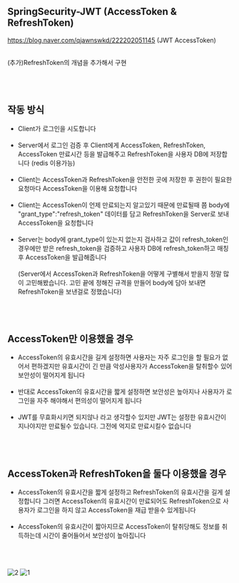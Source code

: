 ## SpringSecurity-JWT (AccessToken & RefreshToken)
https://blog.naver.com/qjawnswkd/222202051145 (JWT AccessToken)<br><br>


(추가)RefreshToken의 개념을 추가해서 구현<br><br><br><br>

## 작동 방식
- Client가 로그인을 시도합니다<br><br>
- Server에서 로그인 검증 후 Client에게 AccessToken, RefreshToken, AccessToken 만료시간 등을 발급해주고 RefreshToken을 사용자 DB에 저장합니다 (redis 이용가능)<br><br>
- Client는 AccessToken과 RefreshToken을 안전한 곳에 저장한 후 권한이 필요한 요청마다 AccessToken을 이용해 요청합니다<br><br>
- Client는 AccessToken이 언제 만료되는지 알고있기 때문에 만료될때 쯤 body에 "grant_type":"refresh_token" 데이터를 담고 RefreshToken을 Server로 보내 AccessToken을 요청합니다<br><br>
- Server는 body에 grant_type이 있는지 없는지 검사하고 값이 refresh_token인 경우에만 받은 refresh_token을 검증하고 사용자 DB에 refresh_token하고 매칭 후 AccessToken을 발급해줍니다<br><br>
(Server에서 AccessToken과 RefreshToken을 어떻게 구별해서 받을지 정말 많이 고민해봤습니다. 고민 끝에 정해진 규격을 만들어 body에 담아 보내면 RefreshToken을 보낸걸로 정했습니다)<br><br>
<br><br>
## AccessToken만 이용했을 경우
- AccessToken의 유효시간을 길게 설정하면 사용자는 자주 로그인을 할 필요가 없어서 편하겠지만 유효시간이 긴 만큼 악성사용자가 AccessToken을 탈취할수 있어 보안성이 떨어지게 됩니다<br><br>
- 반대로 AccessToken의 유효시간을 짧게 설정하면 보안성은 높아지나 사용자가 로그인을 자주 해야해서 편의성이 떨어지게 됩니다<br><br>
- JWT를 무효화시키면 되지않나 라고 생각할수 있지만 JWT는 설정한 유효시간이 지나야지만 만료될수 있습니다. 그전에 억지로 만료시킬수 없습니다<br><br>
<br><br>
## AccessToken과 RefreshToken을 둘다 이용했을 경우
- AccessToken의 유효시간을 짧게 설정하고 RefreshToken의 유효시간을 길게 설정합니다 그러면 AccessToken의 유효시간이 만료되어도 RefreshToken으로 사용자가 로그인을 하지 않고 AccessToken을 재급 받을수 있게됩니다<br><br>
- AccessToken의 유효시간이 짧아지므로 AccessToken이 탈취당해도 정보를 취득하는데 시간이 줄어들어서 보안성이 높아집니다<br><br><br><br>

![2](https://user-images.githubusercontent.com/69130921/106415065-86d3e000-6491-11eb-97f9-82874ebfcc5a.PNG)
![1](https://user-images.githubusercontent.com/69130921/106415062-84718600-6491-11eb-82cf-258644116151.PNG)

